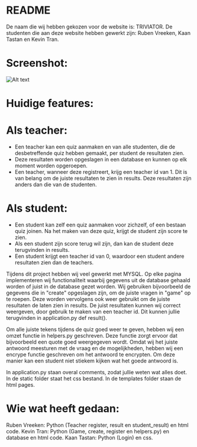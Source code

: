 # README

De naam die wij hebben gekozen voor de website is: TRIVIATOR. De studenten die aan deze website hebben gewerkt zijn: Ruben Vreeken, Kaan Tastan en Kevin Tran.

# Screenshot:

![Alt text](/screenshot/screenshot.jpg?raw=true "Screenshot")

# Huidige features:

# Als teacher:

- Een teacher kan een quiz aanmaken en van alle studenten, die de desbetreffende quiz hebben gemaakt, per student de resultaten zien.
- Deze resultaten worden opgeslagen in een database en kunnen op elk moment worden opgeroepen.
- Een teacher, wanneer deze registreert, krijg een teacher id van 1. Dit is van belang om de juiste resultaten te zien in results. Deze resultaten zijn anders dan die van de studenten.

# Als student:

- Een student kan zelf een quiz aanmaken voor zichzelf, of een bestaan quiz joinen. Na het maken van deze quiz, krijgt de student zijn score te zien.
- Als een student zijn score terug wil zijn, dan kan de student deze terugvinden in results.
- Een student krijgt een teacher id van 0, waardoor een student andere resultaten zien dan de teachers.

Tijdens dit project hebben wij veel gewerkt met MYSQL. Op elke pagina implementeren wij functionaliteit waarbij gegevens uit de database gehaald worden of juist in de database gezet worden.
Wij gebruiken bijvoorbeeld de gegevens die in "create" opgeslagen zijn, om de juiste vragen in "game" op te roepen. Deze worden vervolgens ook weer gebruikt om de juiste resultaten de laten zien in results.
De juist resultaten kunnen wij correct weergeven, door gebruik te maken van een teacher id. Dit kunnen jullie terugvinden in application.py def result().

Om alle juiste tekens tijdens de quiz goed weer te geven, hebben wij een omzet functie in helpers.py geschreven. Deze functie zorgt ervoor dat bijvoorbeeld een quote goed weergegeven wordt.
Omdat wij het juiste antwoord meesturen met de vraag en de mogelijkheden, hebben wij een encrype functie geschreven om het antwoord te encrypten. Om deze manier kan een student niet stiekem kijken wat het goede antwoord is.

In application.py staan overal comments, zodat jullie weten wat alles doet.
In de static folder staat het css bestand.
In de templates folder staan de html pages.

# Wie wat heeft gedaan:

Ruben Vreeken: Python (Teacher register, result en student_result) en html code.
Kevin Tran: Python (Game, create, register en helpers.py) en database en html code.
Kaan Tastan: Python (Login) en css.
